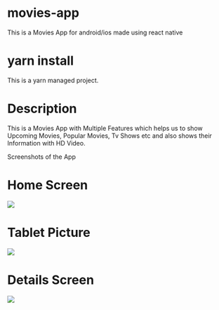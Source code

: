 # movies-app

This is a Movies App for android/ios made using react native

# yarn install

This is a yarn managed project.

# Description

This is a Movies App with Multiple Features which helps us to show Upcoming Movies, Popular Movies, Tv Shows etc and also shows their Information with HD Video.

Screenshots of the App

# Home Screen

![](https://raw.githubusercontent.com/akash-saha-1/movies-mobile-app/main/assets/pic1.PNG)

# Tablet Picture

![](https://raw.githubusercontent.com/akash-saha-1/movies-mobile-app/main/assets/pic2.PNG)

# Details Screen

![](https://raw.githubusercontent.com/akash-saha-1/movies-mobile-app/main/assets/pic3.PNG)
